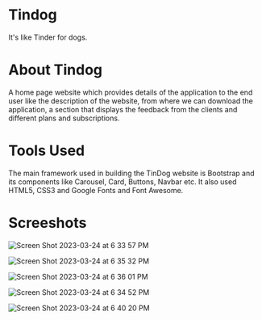 # Tindog

It's like Tinder for dogs.

# About Tindog
A home page website which provides details of the application to the end user like the description of the website, from where we can download the application, a section that displays the feedback from the clients and different plans and subscriptions.

# Tools Used
The main framework used in building the TinDog website is Bootstrap and its components like Carousel, Card, Buttons, Navbar etc. It also used HTML5, CSS3 and Google Fonts and Font Awesome.

# Screeshots

![Screen Shot 2023-03-24 at 6 33 57 PM](https://user-images.githubusercontent.com/91545371/227529234-ef849432-d3a1-40d9-ad39-afaf4b5bbe68.png)

![Screen Shot 2023-03-24 at 6 35 32 PM](https://user-images.githubusercontent.com/91545371/227529627-27b22a2e-94e6-46db-831b-1d7f48bdf459.png)


![Screen Shot 2023-03-24 at 6 36 01 PM](https://user-images.githubusercontent.com/91545371/227529294-d06e65fe-b18a-4228-9858-3c2615ab669a.png)

![Screen Shot 2023-03-24 at 6 34 52 PM](https://user-images.githubusercontent.com/91545371/227529840-e858727d-e377-4c87-ab10-1bca3a75f3b3.png)

![Screen Shot 2023-03-24 at 6 40 20 PM](https://user-images.githubusercontent.com/91545371/227529921-c5d030c7-9955-48bb-8bef-51eedfac0f5b.png)
